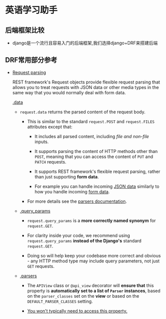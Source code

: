 # 英语学习助手

## 后端框架比较
- django是一个流行且容易入门的后端框架,我们选择django+DRF来搭建后端
## DRF常用部分参考
- [Request parsing](https://www.django-rest-framework.org/api-guide/requests/#request-parsing)

  REST framework's Request objects provide flexible request parsing that allows you to treat requests with JSON data or other media types in the same way that you would normally deal with form data.

  [.data](https://www.django-rest-framework.org/api-guide/requests/#data)

  - `request.data` returns the parsed content of the request body. 

    - This is similar to the standard `request.POST` and `request.FILES` attributes except that:

      - It includes all parsed content, including *file and non-file* inputs.

      - It supports parsing the content of HTTP methods other than `POST`, meaning that you can access the content of `PUT` and `PATCH` requests.

      - It supports REST framework's flexible request parsing, rather than just supporting **form data**. 
      - For example you can handle incoming [JSON data](https://www.django-rest-framework.org/api-guide/parsers/#jsonparser) similarly to how you handle incoming [form data](https://www.django-rest-framework.org/api-guide/parsers/#formparser).

    - For more details see the [parsers documentation](https://www.django-rest-framework.org/api-guide/parsers/).

  - [.query_params](https://www.django-rest-framework.org/api-guide/requests/#query_params)

    - `request.query_params` is a **more correctly named synonym** for `request.GET`.

    - For clarity inside your code, we recommend using `request.query_params` **instead of the Django's** standard `request.GET`. 
    - Doing so will help keep your codebase more correct and obvious - any HTTP method type may include query parameters, not just `GET` requests.

  - [.parsers](https://www.django-rest-framework.org/api-guide/requests/#parsers)

    - The `APIView` class or `@api_view` decorator will **ensure that** this property is **automatically set to a list of `Parser` instances**, based on the `parser_classes` set on the **view** or based on the `DEFAULT_PARSER_CLASSES` setting.

    - <u>You won't typically need to access this property.</u>





























